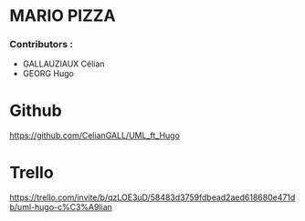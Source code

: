 # MARIO PIZZA
### Contributors :
- GALLAUZIAUX Célian
- GEORG Hugo
# Github
https://github.com/CelianGALL/UML_ft_Hugo
# Trello
https://trello.com/invite/b/qzLOE3uD/58483d3759fdbead2aed618680e471db/uml-hugo-c%C3%A9lian